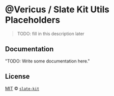 # @Vericus / Slate Kit Utils Placeholders

> TODO: fill in this description later

## Documentation

<!-- %docs
title: Slate Kit Utils Placeholders
-->

"TODO: Write some documentation here."

<!-- %enddocs -->

## License

[MIT](./LICENSE.txt) &copy; [`slate-kit`](https://github.com/Vericus/slate-kit)
